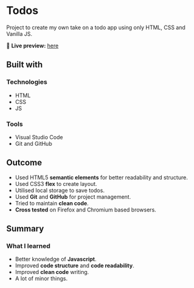 # Todos

Project to create my own take on a todo app using only HTML, CSS and Vanilla JS.

🔗 **Live preview:** [here](https://itsmattg.github.io/todo/)

## Built with

### Technologies

* HTML
* CSS
* JS

### Tools

* Visual Studio Code
* Git and GitHub

## Outcome

* Used HTML5 **semantic elements** for better readability and structure.
* Used CSS3 **flex** to create layout.
* Utilised local storage to save todos.
* Used **Git** and **GitHub** for project management.
* Tried to maintain **clean code**.
* **Cross tested** on Firefox and Chromium based browsers.

## Summary

### What I learned

* Better knowledge of **Javascript**.
* Improved **code structure** and **code readability**.
* Improved **clean code** writing.
* A lot of minor things.
